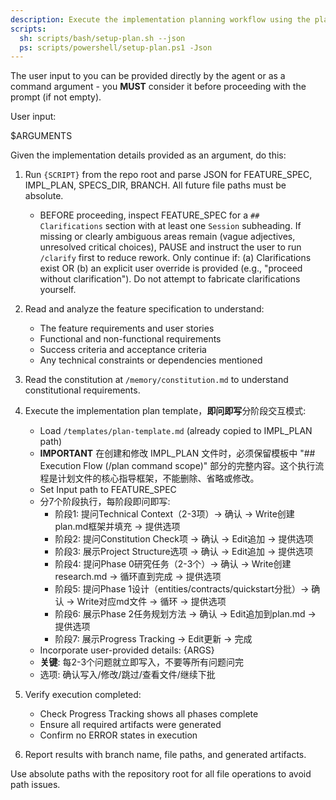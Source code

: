 ```yaml
---
description: Execute the implementation planning workflow using the plan template to generate design artifacts.
scripts:
  sh: scripts/bash/setup-plan.sh --json
  ps: scripts/powershell/setup-plan.ps1 -Json
---
```


The user input to you can be provided directly by the agent or as a command argument - you **MUST** consider it before proceeding with the prompt (if not empty).

User input:

$ARGUMENTS

Given the implementation details provided as an argument, do this:

1. Run `{SCRIPT}` from the repo root and parse JSON for FEATURE_SPEC, IMPL_PLAN, SPECS_DIR, BRANCH. All future file paths must be absolute.
   - BEFORE proceeding, inspect FEATURE_SPEC for a `## Clarifications` section with at least one `Session` subheading. If missing or clearly ambiguous areas remain (vague adjectives, unresolved critical choices), PAUSE and instruct the user to run `/clarify` first to reduce rework. Only continue if: (a) Clarifications exist OR (b) an explicit user override is provided (e.g., "proceed without clarification"). Do not attempt to fabricate clarifications yourself.
2. Read and analyze the feature specification to understand:
   - The feature requirements and user stories
   - Functional and non-functional requirements
   - Success criteria and acceptance criteria
   - Any technical constraints or dependencies mentioned

3. Read the constitution at `/memory/constitution.md` to understand constitutional requirements.

4. Execute the implementation plan template，**即问即写**分阶段交互模式:
   - Load `/templates/plan-template.md` (already copied to IMPL_PLAN path)
   - **IMPORTANT** 在创建和修改 IMPL_PLAN 文件时，必须保留模板中 "## Execution Flow (/plan command scope)" 部分的完整内容。这个执行流程是计划文件的核心指导框架，不能删除、省略或修改。
   - Set Input path to FEATURE_SPEC
   - 分7个阶段执行，每阶段即问即写:
     * 阶段1: 提问Technical Context（2-3项）→ 确认 → Write创建plan.md框架并填充 → 提供选项
     * 阶段2: 提问Constitution Check项 → 确认 → Edit追加 → 提供选项
     * 阶段3: 展示Project Structure选项 → 确认 → Edit追加 → 提供选项
     * 阶段4: 提问Phase 0研究任务（2-3个）→ 确认 → Write创建research.md → 循环直到完成 → 提供选项
     * 阶段5: 提问Phase 1设计（entities/contracts/quickstart分批）→ 确认 → Write对应md文件 → 循环 → 提供选项
     * 阶段6: 展示Phase 2任务规划方法 → 确认 → Edit追加到plan.md → 提供选项
     * 阶段7: 展示Progress Tracking → Edit更新 → 完成
   - Incorporate user-provided details: {ARGS}
   - **关键**: 每2-3个问题就立即写入，不要等所有问题问完
   - 选项: 确认写入/修改/跳过/查看文件/继续下批

5. Verify execution completed:
   - Check Progress Tracking shows all phases complete
   - Ensure all required artifacts were generated
   - Confirm no ERROR states in execution

6. Report results with branch name, file paths, and generated artifacts.

Use absolute paths with the repository root for all file operations to avoid path issues.
